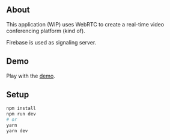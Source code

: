 ## About

This application (WIP) uses WebRTC to create a real-time video conferencing platform (kind of).

Firebase is used as signaling server.

## Demo

Play with the [demo](https://chatapp-ec7e1.web.app/).

## Setup

```bash
npm install
npm run dev
# or
yarn
yarn dev
```
